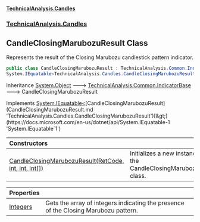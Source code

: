 #### [TechnicalAnalysis.Candles](TechnicalAnalysis.Candles.md 'TechnicalAnalysis.Candles')
### [TechnicalAnalysis.Candles](TechnicalAnalysis.Candles.md#TechnicalAnalysis.Candles 'TechnicalAnalysis.Candles')

## CandleClosingMarubozuResult Class

Represents the result of the Closing Marubozu candlestick pattern indicator.

```csharp
public class CandleClosingMarubozuResult : TechnicalAnalysis.Common.IndicatorBase,
System.IEquatable<TechnicalAnalysis.Candles.CandleClosingMarubozuResult>
```

Inheritance [System.Object](https://docs.microsoft.com/en-us/dotnet/api/System.Object 'System.Object') &#129106; [TechnicalAnalysis.Common.IndicatorBase](https://docs.microsoft.com/en-us/dotnet/api/TechnicalAnalysis.Common.IndicatorBase 'TechnicalAnalysis.Common.IndicatorBase') &#129106; CandleClosingMarubozuResult

Implements [System.IEquatable&lt;](https://docs.microsoft.com/en-us/dotnet/api/System.IEquatable-1 'System.IEquatable`1')[CandleClosingMarubozuResult](CandleClosingMarubozuResult.md 'TechnicalAnalysis.Candles.CandleClosingMarubozuResult')[&gt;](https://docs.microsoft.com/en-us/dotnet/api/System.IEquatable-1 'System.IEquatable`1')

| Constructors | |
| :--- | :--- |
| [CandleClosingMarubozuResult(RetCode, int, int, int[])](CandleClosingMarubozuResult.CandleClosingMarubozuResult(RetCode,int,int,int[]).md 'TechnicalAnalysis.Candles.CandleClosingMarubozuResult.CandleClosingMarubozuResult(TechnicalAnalysis.Common.RetCode, int, int, int[])') | Initializes a new instance of the CandleClosingMarubozuResult class. |

| Properties | |
| :--- | :--- |
| [Integers](CandleClosingMarubozuResult.Integers.md 'TechnicalAnalysis.Candles.CandleClosingMarubozuResult.Integers') | Gets the array of integers indicating the presence of the Closing Marubozu pattern. |
